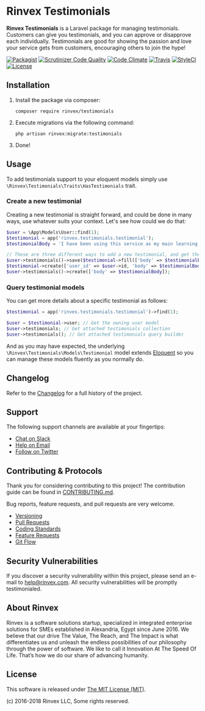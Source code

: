 # Rinvex Testimonials

**Rinvex Testimonials** is a Laravel package for managing testimonials. Customers can give you testimonials, and you can approve or disapprove each individually. Testimonials are good for showing the passion and love your service gets from customers, encouraging others to join the hype!

[![Packagist](https://img.shields.io/packagist/v/rinvex/testimonials.svg?label=Packagist&style=flat-square)](https://packagist.org/packages/rinvex/testimonials)
[![Scrutinizer Code Quality](https://img.shields.io/scrutinizer/g/rinvex/testimonials.svg?label=Scrutinizer&style=flat-square)](https://scrutinizer-ci.com/g/rinvex/testimonials/)
[![Code Climate](https://img.shields.io/codeclimate/github/rinvex/testimonials.svg?label=CodeClimate&style=flat-square)](https://codeclimate.com/github/rinvex/testimonials)
[![Travis](https://img.shields.io/travis/rinvex/testimonials.svg?label=TravisCI&style=flat-square)](https://travis-ci.org/rinvex/testimonials)
[![StyleCI](https://styleci.io/repos/114939264/shield)](https://styleci.io/repos/114939264)
[![License](https://img.shields.io/packagist/l/rinvex/testimonials.svg?label=License&style=flat-square)](https://github.com/rinvex/testimonials/blob/develop/LICENSE)


## Installation

1. Install the package via composer:
    ```shell
    composer require rinvex/testimonials
    ```

2. Execute migrations via the following command:
    ```
    php artisan rinvex:migrate:testimonials
    ```

3. Done!


## Usage

To add testimonials support to your eloquent models simply use `\Rinvex\Testimonials\Traits\HasTestimonials` trait.

### Create a new testimonial

Creating a new testimonial is straight forward, and could be done in many ways, use whatever suits your context. Let's see how could we do that:

```php
$user = \App\Models\User::find(1);
$testimonial = app('rinvex.testimonials.testimonial');
$testimonialBody = 'I have been using this service as my main learning resource since it went live. I believe it has the best teaching material out there.';

// These are three different ways to add a new testimonial, and get the same result
$user->testimonials()->save($testimonial->fill(['body' => $testimonialBody]));
$testimonial->create(['user_id' => $user->id, 'body' => $testimonialBody]);
$user->testimonials()->create(['body' => $testimonialBody]);
```

### Query testimonial models

You can get more details about a specific testimonial as follows:

```php
$testimonial = app('rinvex.testimonials.testimonial')->find(1);

$user = $testimonial->user; // Get the owning user model
$user->testimonials; // Get attached testimonials collection
$user->testimonials(); // Get attached testimonials query builder
```

And as you may have expected, the underlying `\Rinvex\Testimonials\Models\Testimonial` model extends [Eloquent](https://laravel.com/docs/master/eloquent) so you can manage these models fluently as you normally do.


## Changelog

Refer to the [Changelog](CHANGELOG.md) for a full history of the project.


## Support

The following support channels are available at your fingertips:

- [Chat on Slack](http://chat.rinvex.com)
- [Help on Email](mailto:help@rinvex.com)
- [Follow on Twitter](https://twitter.com/rinvex)


## Contributing & Protocols

Thank you for considering contributing to this project! The contribution guide can be found in [CONTRIBUTING.md](CONTRIBUTING.md).

Bug reports, feature requests, and pull requests are very welcome.

- [Versioning](CONTRIBUTING.md#versioning)
- [Pull Requests](CONTRIBUTING.md#pull-requests)
- [Coding Standards](CONTRIBUTING.md#coding-standards)
- [Feature Requests](CONTRIBUTING.md#feature-requests)
- [Git Flow](CONTRIBUTING.md#git-flow)


## Security Vulnerabilities

If you discover a security vulnerability within this project, please send an e-mail to [help@rinvex.com](help@rinvex.com). All security vulnerabilities will be promptly testimonialed.


## About Rinvex

Rinvex is a software solutions startup, specialized in integrated enterprise solutions for SMEs established in Alexandria, Egypt since June 2016. We believe that our drive The Value, The Reach, and The Impact is what differentiates us and unleash the endless possibilities of our philosophy through the power of software. We like to call it Innovation At The Speed Of Life. That’s how we do our share of advancing humanity.


## License

This software is released under [The MIT License (MIT)](LICENSE).

(c) 2016-2018 Rinvex LLC, Some rights reserved.
